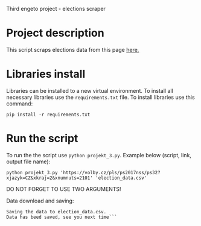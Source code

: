 Third engeto project - elections scraper
# Project description
This script scraps elections data from this page [here.](https://volby.cz/pls/ps2017nss/ps32?xjazyk=CZ&xkraj=12&xnumnuts=7103) 

# Libraries install
Libraries can be installed to a new virtual environment. To install all necessary libraries use the ```requirements.txt``` file. To install libraries use this command:

```pip install -r requirements.txt```

# Run the script
To run the the script use ```python projekt_3.py```. Example below (script, link, output file name):

```python projekt_3.py 'https://volby.cz/pls/ps2017nss/ps32?xjazyk=CZ&xkraj=2&xnumnuts=2101' 'election_data.csv'```

DO NOT FORGET TO USE TWO ARGUMENTS! 

Data download and saving: 
```Data is being downloaded. It might take few seconds...
Saving the data to election_data.csv.
Data has beed saved, see you next time```
